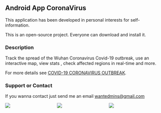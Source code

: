 ## Android App CoronaVirus

This application has been developed in personal interests for self-information.

This is an open-source project. Everyone can download and install it.

### Description

Track the spread of the Wuhan Coronavirus Covid-19 outbreak, use an interactive map, view stats , check affected regions in real-time and more.

For more details see [COVID-19 CORONAVIRUS OUTBREAK](https://www.worldometers.info/coronavirus/).

### Support or Contact

If you wanna contact just send me an email wantedmins@gmail.com




<div class="row">
  <div class="column">
  <img src="https://i.imgur.com/z699Cym.jpg">
  </div>
  <div class="column">
  <img src="https://i.imgur.com/pUyNVLx.jpg">
  </div>
  <div class="column"><img src="https://i.imgur.com/HU6MhcV.jpg"></div>
</div>

<style>
  .column {
  float: left;
  width: 33.33%;
}

/* Clear floats after the columns */
.row:after {
  content: "";
  display: table;
  clear: both;
}
</style>
